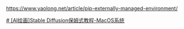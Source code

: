 https://www.yaolong.net/article/pip-externally-managed-environment/


[# [AI绘画]Stable Diffusion保姆式教程-MacOS系统](https://zhuanlan.zhihu.com/p/684610652)